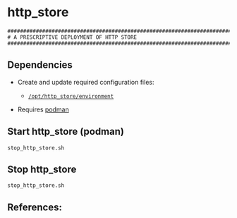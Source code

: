 # http_store

```
########################################################################
# A PRESCRIPTIVE DEPLOYMENT OF HTTP STORE
########################################################################
```

## Dependencies
- Create and update required configuration files:
  - [`/opt/http_store/environment`](./environment)

- Requires [podman](https://podman.io/)

## Start http_store (podman)

```
stop_http_store.sh
```

## Stop http_store

```
stop_http_store.sh
```

## References:


